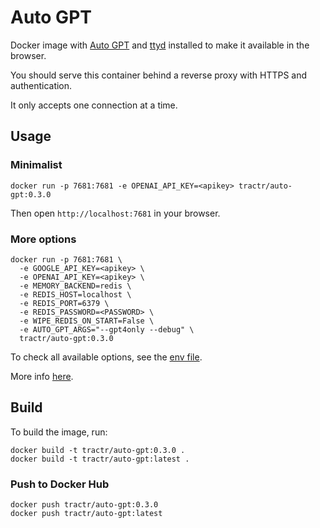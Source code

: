 # Auto GPT

Docker image with [Auto GPT](https://github.com/Significant-Gravitas/Auto-GPT) and [ttyd](https://github.com/tsl0922/ttyd) installed to make it available in the browser.

You should serve this container behind a reverse proxy with HTTPS and authentication.

It only accepts one connection at a time.

## Usage

### Minimalist

```shell
docker run -p 7681:7681 -e OPENAI_API_KEY=<apikey> tractr/auto-gpt:0.3.0
```

Then open `http://localhost:7681` in your browser.

### More options

```shell
docker run -p 7681:7681 \
  -e GOOGLE_API_KEY=<apikey> \
  -e OPENAI_API_KEY=<apikey> \
  -e MEMORY_BACKEND=redis \
  -e REDIS_HOST=localhost \
  -e REDIS_PORT=6379 \
  -e REDIS_PASSWORD=<PASSWORD> \
  -e WIPE_REDIS_ON_START=False \
  -e AUTO_GPT_ARGS="--gpt4only --debug" \
  tractr/auto-gpt:0.3.0
```

To check all available options, see the [env file](https://github.com/Significant-Gravitas/Auto-GPT/blob/master/.env.template).

More info [here](https://significant-gravitas.github.io/Auto-GPT/).

## Build

To build the image, run:

```shell
docker build -t tractr/auto-gpt:0.3.0 .
docker build -t tractr/auto-gpt:latest .
```
### Push to Docker Hub

```shell
docker push tractr/auto-gpt:0.3.0
docker push tractr/auto-gpt:latest
```
